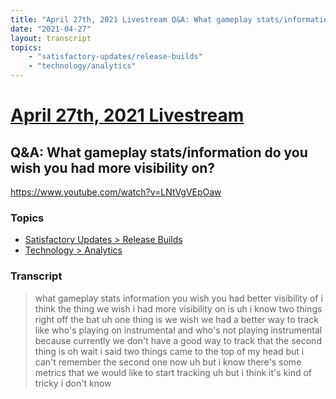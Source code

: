 ```yaml
---
title: "April 27th, 2021 Livestream Q&A: What gameplay stats/information do you wish you had more visibility on?"
date: "2021-04-27"
layout: transcript
topics:
    - "satisfactory-updates/release-builds"
    - "technology/analytics"
---
```

# [April 27th, 2021 Livestream](../2021-04-27.md)
## Q&A: What gameplay stats/information do you wish you had more visibility on?
https://www.youtube.com/watch?v=LNtVgVEpOaw

### Topics
* [Satisfactory Updates > Release Builds](../topics/satisfactory-updates/release-builds.md)
* [Technology > Analytics](../topics/technology/analytics.md)

### Transcript

> what gameplay stats information you wish you had better visibility of i think the thing we wish i had more visibility on is uh i know two things right off the bat uh one thing is we wish we had a better way to track like who's playing on instrumental and who's not playing instrumental because currently we don't have a good way to track that the second thing is oh wait i said two things came to the top of my head but i can't remember the second one now uh but i know there's some metrics that we would like to start tracking uh but i think it's kind of tricky i don't know
